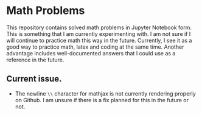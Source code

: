 # Math Problems
This repository contains solved math problems in Jupyter Notebook form. This is something that I am currently experimenting with. I am not sure if I will continue to practice math this way in the future. Currently, I see it as a good way to practice math, latex and coding at the same time. Another advantage includes well-documented answers that I could use as a reference in the future.

## Current issue.
 * The newline `\\` character for mathjax is not currently rendering properly on Github. I am unsure if there is a fix planned for this in the future or not. 


